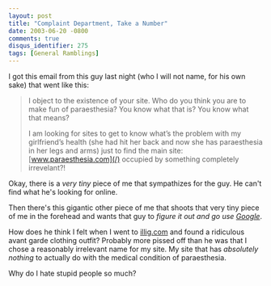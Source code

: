```yaml
---
layout: post
title: "Complaint Department, Take a Number"
date: 2003-06-20 -0800
comments: true
disqus_identifier: 275
tags: [General Ramblings]
---
```

I got this email from this guy last night (who I will not name, for his
own sake) that went like this:
 
> I object to the existence of your site.
>  Who do you think you are to make fun of paraesthesia? You know what
> that is? You know what that means?
>  
>  I am looking for sites to get to know what’s the problem with my
> girlfriend’s health (she had hit her back and now she has paraesthesia
> in her legs and arms) just to find the main site:
> [www.paraesthesia.com](/) occupied by something completely
> irrevelant?!

Okay, there is a *very tiny* piece of me that sympathizes for the guy.
He can't find what he's looking for online.
 
 Then there's this gigantic other piece of me that shoots that very tiny
piece of me in the forehead and wants that guy to *figure it out and go
use [Google](http://www.google.com)*.
 
 How does he think I felt when I went to
[illig.com](http://www.illig.com) and found a ridiculous avant garde
clothing outfit? Probably more pissed off than he was that I chose a
reasonably irrelevant name for my site. My site that has *absolutely
nothing* to actually do with the medical condition of paraesthesia.
 
 Why do I hate stupid people so much?
